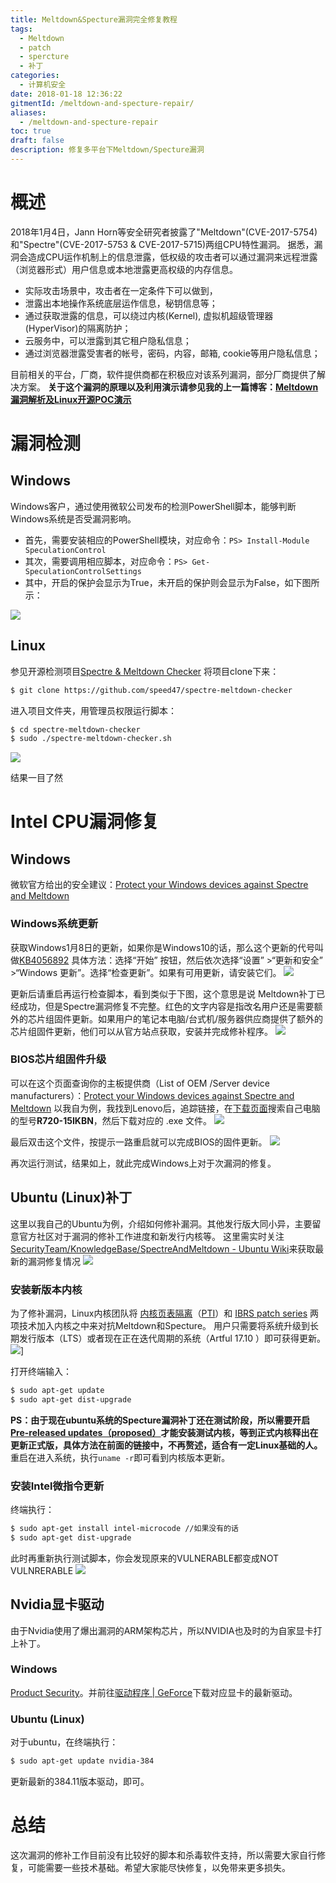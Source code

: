 ```yaml
---
title: Meltdown&Specture漏洞完全修复教程
tags:
  - Meltdown
  - patch
  - spercture
  - 补丁
categories:
  - 计算机安全
date: 2018-01-18 12:36:22
gitmentId: /meltdown-and-specture-repair/
aliases: 
  - /meltdown-and-specture-repair
toc: true
draft: false
description: 修复多平台下Meltdown/Specture漏洞
---
```


概述
==

2018年1月4日，Jann Horn等安全研究者披露了"Meltdown"(CVE-2017-5754)和"Spectre"(CVE-2017-5753 & CVE-2017-5715)两组CPU特性漏洞。 据悉，漏洞会造成CPU运作机制上的信息泄露，低权级的攻击者可以通过漏洞来远程泄露（浏览器形式）用户信息或本地泄露更高权级的内存信息。

*   实际攻击场景中，攻击者在一定条件下可以做到，
*   泄露出本地操作系统底层运作信息，秘钥信息等；
*   通过获取泄露的信息，可以绕过内核(Kernel), 虚拟机超级管理器(HyperVisor)的隔离防护；
*   云服务中，可以泄露到其它租户隐私信息；
*   通过浏览器泄露受害者的帐号，密码，内容，邮箱, cookie等用户隐私信息；

目前相关的平台，厂商，软件提供商都在积极应对该系列漏洞，部分厂商提供了解决方案。 **关于这个漏洞的原理以及利用演示请参见我的上一篇博客：[Meltdown漏洞解析及Linux开源POC演示](https://blog.hackerchai.com/meltdown-exploit-on-linux-opensource/)**

漏洞检测
====

Windows
-------

Windows客户，通过使用微软公司发布的检测PowerShell脚本，能够判断Windows系统是否受漏洞影响。

*   首先，需要安装相应的PowerShell模块，对应命令：`PS> Install-Module SpeculationControl`
*   其次，需要调用相应脚本，对应命令：`PS> Get-SpeculationControlSettings`
*   其中，开启的保护会显示为True，未开启的保护则会显示为False，如下图所示：

![](https://cdn.jsdelivr.net/npm/hackerchai@0.3.0/blog/images/2018/01/window-meltodwn-test.webp)

Linux
-----

参见开源检测项目[Spectre & Meltdown Checker](https://github.com/speed47/spectre-meltdown-checker) 将项目clone下来：

```bash
$ git clone https://github.com/speed47/spectre-meltdown-checker
```

进入项目文件夹，用管理员权限运行脚本：

```bash
$ cd spectre-meltdown-checker
$ sudo ./spectre-meltdown-checker.sh
```

![](https://cdn.jsdelivr.net/npm/hackerchai@0.3.0/blog/images/2018/01/linux-meltodwn-test.webp)

结果一目了然

Intel CPU漏洞修复
=============

Windows
-------

微软官方给出的安全建议：[Protect your Windows devices against Spectre and Meltdown](http://https://support.microsoft.com/en-us/help/4073757/protect-your-windows-devices-against-spectre-meltdown "Protect your Windows devices against Spectre and Meltdown")

### Windows系统更新

获取Windows1月8日的更新，如果你是Windows10的话，那么这个更新的代号叫做[KB4056892](http:https://support.microsoft.com/en-us/help/4056892// "KB4056892") 具体方法：选择“开始” 按钮，然后依次选择“设置” >“更新和安全” >“Windows 更新”。选择“检查更新”。如果有可用更新，请安装它们。 
![](https://cdn.jsdelivr.net/npm/hackerchai@0.3.0/blog/images/2018/01/meltdown-patch.webp)

更新后请重启再运行检查脚本，看到类似于下图，这个意思是说 Meltdown补丁已经成功，但是Spectre漏洞修复不完整。红色的文字内容是指改名用户还是需要额外的芯片组固件更新。如果用户的笔记本电脑/台式机/服务器供应商提供了额外的芯片组固件更新，他们可以从官方站点获取，安装并完成修补程序。 
![](https://cdn.jsdelivr.net/npm/hackerchai@0.3.0/blog/images/2018/01/meltdown-patched.webp)

### BIOS芯片组固件升级

可以在这个页面查询你的主板提供商（List of OEM /Server device manufacturers）：[Protect your Windows devices against Spectre and Meltdown](http://https://support.microsoft.com/en-us/help/4073757/protect-your-windows-devices-against-spectre-meltdown "Protect your Windows devices against Spectre and Meltdown") 以我自为例，我找到Lenovo后，追踪链接，在[下载页面](https://support.lenovo.com/us/zh/solutions/len-18282#ideapad)搜索自己电脑的型号**R720-15IKBN**，然后下载对应的 .exe 文件。
![](https://cdn.jsdelivr.net/npm/hackerchai@0.3.0/blog/images/2018/01/2018-01-17-01-43-47-screenshot.webp)

最后双击这个文件，按提示一路重启就可以完成BIOS的固件更新。
![](https://cdn.jsdelivr.net/npm/hackerchai@0.3.0/blog/images/2018/01/windows-meltdown-fix.webp)

再次运行测试，结果如上，就此完成Windows上对于次漏洞的修复。

Ubuntu (Linux)补丁
----------------

这里以我自己的Ubuntu为例，介绍如何修补漏洞。其他发行版大同小异，主要留意官方社区对于漏洞的修补工作进度和新发行内核等。 这里需实时关注[SecurityTeam/KnowledgeBase/SpectreAndMeltdown - Ubuntu Wiki](http:https://wiki.ubuntu.com/SecurityTeam/KnowledgeBase/SpectreAndMeltdown?_ga=2.85737308.439532818.1516098621-1958454140.1515318461// "SecurityTeam/KnowledgeBase/SpectreAndMeltdown - Ubuntu Wiki")来获取最新的漏洞修复情况 
![](https://cdn.jsdelivr.net/npm/hackerchai@0.3.0/blog/images/2018/01/2018-01-17-01-04-24-screenshot.webp)

### 安装新版本内核

为了修补漏洞，Linux内核团队将 [内核页表隔离](http://https://zh.wikipedia.org/zh-hans/%E5%86%85%E6%A0%B8%E9%A1%B5%E8%A1%A8%E9%9A%94%E7%A6%BB "内核页表隔离")（[PTI](http://https://en.wikipedia.org/wiki/PTI "PTI")）和 [IBRS patch series](http://https://lwn.net/Articles/743019/ "IBRS patch series") 两项技术加入内核之中来对抗Meltdown和Specture。 用户只需要将系统升级到长期发行版本（LTS）或者现在正在迭代周期的系统（Artful 17.10 ）即可获得更新。 
![](https://cdn.jsdelivr.net/npm/hackerchai@0.3.0/blog/images/2018/01/2018-01-14-00-28-42-screenshot.webp)]

打开终端输入：

```bash
$ sudo apt-get update
$ sudo apt-get dist-upgrade
```

**PS：由于现在ubuntu系统的Specture漏洞补丁还在测试阶段，所以需要开启 [Pre-released updates（proposed）](https://wiki.ubuntu.com/Testing/EnableProposed)才能安装测试内核，等到正式内核释出在更新正式版，具体方法在前面的链接中，不再赘述，适合有一定Linux基础的人。** 重启在进入系统，执行`uname -r`即可看到内核版本更新。

### 安装Intel微指令更新

终端执行：

```bash
$ sudo apt-get install intel-microcode //如果没有的话
$ sudo apt-get dist-upgrade
```

此时再重新执行测试脚本，你会发现原来的VULNERABLE都变成NOT VULNRERABLE 
![](https://cdn.jsdelivr.net/npm/hackerchai@0.3.0/blog/images/2018/01/2018-01-17-01-04-03-screenshot.webp)

Nvidia显卡驱动
----------

由于Nvidia使用了爆出漏洞的ARM架构芯片，所以NVIDIA也及时的为自家显卡打上补丁。

### Windows

[Product Security](http://https://www.nvidia.com/en-us/product-security/ "Product Security")。并前往[驱动程序 | GeForce](https://www.geforce.cn/drivers// "驱动程序 | GeForce")下载对应显卡的最新驱动。

### Ubuntu (Linux)

对于ubuntu，在终端执行：

```bash
$ sudo apt-get update nvidia-384
```

更新最新的384.11版本驱动，即可。

总结
==

这次漏洞的修补工作目前没有比较好的脚本和杀毒软件支持，所以需要大家自行修复，可能需要一些技术基础。希望大家能尽快修复，以免带来更多损失。